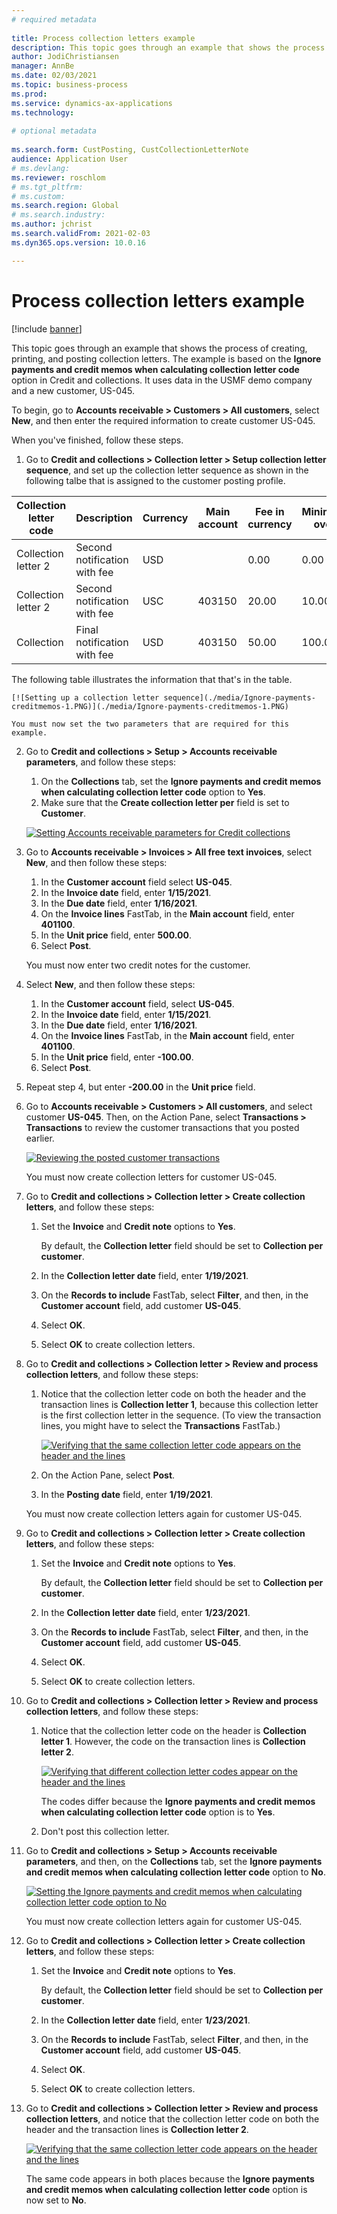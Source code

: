 ```yaml
--- 
# required metadata 
 
title: Process collection letters example
description: This topic goes through an example that shows the process of creating, printing, and posting collection letters. 
author: JodiChristiansen
manager: AnnBe 
ms.date: 02/03/2021
ms.topic: business-process 
ms.prod: 
ms.service: dynamics-ax-applications 
ms.technology: 
 
# optional metadata 
 
ms.search.form: CustPosting, CustCollectionLetterNote
audience: Application User 
# ms.devlang: 
ms.reviewer: roschlom
# ms.tgt_pltfrm: 
# ms.custom: 
ms.search.region: Global
# ms.search.industry: 
ms.author: jchrist
ms.search.validFrom: 2021-02-03 
ms.dyn365.ops.version: 10.0.16

---
```


# Process collection letters example

[!include [banner](../../includes/banner.md)]

This topic goes through an example that shows the process of creating, printing, and posting collection letters. The example is based on the **Ignore payments and credit memos when calculating collection letter code** option in Credit and collections. It uses data in the USMF demo company and a new customer, US-045.

To begin, go to **Accounts receivable \> Customers \> All customers**, select **New**, and then enter the required information to create customer US-045.

When you've finished, follow these steps.

1. Go to **Credit and collections \> Collection letter \> Setup collection letter sequence**, and set up the collection letter sequence as shown in the following talbe that is assigned to the customer posting profile.

|     Collection   letter code    	|     Description                       	|     Currency    	|     Main   account    	|     Fee   in currency    	|     Minimum   over    	|     Days   Block    	|
|---------------------------------	|---------------------------------------	|-----------------	|-----------------------	|--------------------------	|-----------------------	|---------------------	|
|     Collection   letter 2       	|     Second   notification with fee    	|     USD         	|                       	|     0.00                 	|     0.00              	|     2               	|
|     Collection   letter 2       	|     Second   notification with fee    	|     USC         	|     403150            	|     20.00                	|     10.00             	|     3               	|
|     Collection                  	|     Final   notification with fee     	|     USD         	|     403150            	|     50.00                	|     100.00            	|     15              	|

The following table illustrates the information that that's in the table. 

    [![Setting up a collection letter sequence](./media/Ignore-payments-creditmemos-1.PNG)](./media/Ignore-payments-creditmemos-1.PNG)

    You must now set the two parameters that are required for this example.

2. Go to **Credit and collections \> Setup \> Accounts receivable parameters**, and follow these steps:

    1. On the **Collections** tab, set the **Ignore payments and credit memos when calculating collection letter code** option to **Yes**.
    2. Make sure that the **Create collection letter per** field is set to **Customer**.

    [![Setting Accounts receivable parameters for Credit collections](./media/Ignore-payments-creditmemos-2.PNG)](./media/Ignore-payments-creditmemos-2.PNG)

3. Go to **Accounts receivable \> Invoices \> All free text invoices**, select **New**, and then follow these steps:

    1. In the **Customer account** field select **US-045**.
    2. In the **Invoice date** field, enter **1/15/2021**.
    3. In the **Due date** field, enter **1/16/2021**.
    4. On the **Invoice lines** FastTab, in the **Main account** field, enter **401100**.
    5. In the **Unit price** field, enter **500.00**.
    6. Select **Post**.

    You must now enter two credit notes for the customer.

4. Select **New**, and then follow these steps:

    1. In the **Customer account** field, select **US-045**.
    2. In the **Invoice date** field, enter **1/15/2021**.
    3. In the **Due date** field, enter **1/16/2021**.
    4. On the **Invoice lines** FastTab, in the **Main account** field, enter **401100**.
    5. In the **Unit price** field, enter **-100.00**.
    6. Select **Post**.

5. Repeat step 4, but enter **-200.00** in the **Unit price** field.
6. Go to **Accounts receivable \> Customers \> All customers**, and select customer **US-045**. Then, on the Action Pane, select **Transactions \> Transactions** to review the customer transactions that you posted earlier.

    [![Reviewing the posted customer transactions](./media/Ignore-payments-creditmemos-3.PNG)](./media/Ignore-payments-creditmemos-3.PNG)

    You must now create collection letters for customer US-045.

7. Go to **Credit and collections \> Collection letter \> Create collection letters**, and follow these steps:

    1. Set the **Invoice** and **Credit note** options to **Yes**.

        By default, the **Collection letter** field should be set to **Collection per customer**.

    2. In the **Collection letter date** field, enter **1/19/2021**.
    3. On the **Records to include** FastTab, select **Filter**, and then, in the **Customer account** field, add customer **US-045**.
    4. Select **OK**.
    5. Select **OK** to create collection letters.

8. Go to **Credit and collections \> Collection letter \> Review and process collection letters**, and follow these steps:

    1. Notice that the collection letter code on both the header and the transaction lines is **Collection letter 1**, because this collection letter is the first collection letter in the sequence. (To view the transaction lines, you might have to select the **Transactions** FastTab.)

        [![Verifying that the same collection letter code appears on the header and the lines](./media/Ignore-payments-creditmemos-4.PNG)](./media/Inore-payments-creditmemos-4.PNG)

    2. On the Action Pane, select **Post**.
    3. In the **Posting date** field, enter **1/19/2021**.

    You must now create collection letters again for customer US-045.

9. Go to **Credit and collections \> Collection letter \> Create collection letters**, and follow these steps:

    1. Set the **Invoice** and **Credit note** options to **Yes**.

        By default, the **Collection letter** field should be set to **Collection per customer**.

    2. In the **Collection letter date** field, enter **1/23/2021**.
    3. On the **Records to include** FastTab, select **Filter**, and then, in the **Customer account** field, add customer **US-045**.
    4. Select **OK**.
    5. Select **OK** to create collection letters.

10. Go to **Credit and collections \> Collection letter \> Review and process collection letters**, and follow these steps:

    1. Notice that the collection letter code on the header is **Collection letter 1**. However, the code on the transaction lines is **Collection letter 2**.

        [![Verifying that different collection letter codes appear on the header and the lines](./media/Ignore-payments-creditmemos-5.PNG)](./media/Ignore-payments-creditmemos-5.PNG)

        The codes differ because the **Ignore payments and credit memos when calculating collection letter code** option is to **Yes**.

    2. Don't post this collection letter.

11. Go to **Credit and collections \> Setup \> Accounts receivable parameters**, and then, on the **Collections** tab, set the **Ignore payments and credit memos when calculating collection letter code** option to **No**.

    [![Setting the Ignore payments and credit memos when calculating collection letter code option to No](./media/Ignore-payments-creditmemos-6.PNG)](./media/Ignore-payments-creditmemos-6.PNG)

    You must now create collection letters again for customer US-045.

12. Go to **Credit and collections \> Collection letter \> Create collection letters**, and follow these steps:

    1. Set the **Invoice** and **Credit note** options to **Yes**.

        By default, the **Collection letter** field should be set to **Collection per customer**.

    2. In the **Collection letter date** field, enter **1/23/2021**.
    3. On the **Records to include** FastTab, select **Filter**, and then, in the **Customer account** field, add customer **US-045**.
    4. Select **OK**.
    5. Select **OK** to create collection letters.

13. Go to **Credit and collections \> Collection letter \> Review and process collection letters**, and notice that the collection letter code on both the header and the transaction lines is **Collection letter 2**.

    [![Verifying that the same collection letter code appears on the header and the lines](./media/Ignore-payments-creditmemos-7.PNG)](./media/Ignore-payments-creditmemos-7.PNG)

    The same code appears in both places because the **Ignore payments and credit memos when calculating collection letter code** option is now set to **No**.
